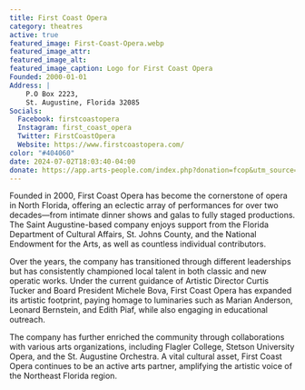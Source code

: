 ```yaml
---
title: First Coast Opera
category: theatres
active: true
featured_image: First-Coast-Opera.webp
featured_image_attr:
featured_image_alt:
featured_image_caption: Logo for First Coast Opera
Founded: 2000-01-01
Address: |
    P.O Box 2223, 
    St. Augustine, Florida 32085
Socials: 
  Facebook: firstcoastopera
  Instagram: first_coast_opera
  Twitter: FirstCoastOpera
  Website: https://www.firstcoastopera.com/
color: "#404060"
date: 2024-07-02T18:03:40-04:00
donate: https://app.arts-people.com/index.php?donation=fcop&utm_source=web&utm_medium=jaxplays&utm_campaign=donate_btn
---
```

Founded in 2000, First Coast Opera has become the cornerstone of opera in North Florida, offering an eclectic array of performances for over two decades—from intimate dinner shows and galas to fully staged productions. The Saint Augustine-based company enjoys support from the Florida Department of Cultural Affairs, St. Johns County, and the National Endowment for the Arts, as well as countless individual contributors.

Over the years, the company has transitioned through different leaderships but has consistently championed local talent in both classic and new operatic works. Under the current guidance of Artistic Director Curtis Tucker and Board President Michele Bova, First Coast Opera has expanded its artistic footprint, paying homage to luminaries such as Marian Anderson, Leonard Bernstein, and Edith Piaf, while also engaging in educational outreach.

The company has further enriched the community through collaborations with various arts organizations, including Flagler College, Stetson University Opera, and the St. Augustine Orchestra. A vital cultural asset, First Coast Opera continues to be an active arts partner, amplifying the artistic voice of the Northeast Florida region.